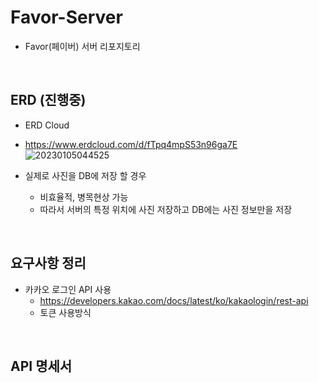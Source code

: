 # Favor-Server
- Favor(페이버) 서버 리포지토리

</br>

## ERD (진행중)
- ERD Cloud
- https://www.erdcloud.com/d/fTpq4mpS53n96ga7E  
![20230105044525](https://user-images.githubusercontent.com/114793764/210636671-bd5e71f4-f703-4c70-8ad7-7e5eb732d099.png)  

- 실제로 사진을 DB에 저장 할 경우
  - 비효율적, 병목현상 가능
  - 따라서 서버의 특정 위치에 사진 저장하고 DB에는 사진 정보만을 저장

</br>

## 요구사항 정리
- 카카오 로그인 API 사용
  - https://developers.kakao.com/docs/latest/ko/kakaologin/rest-api  
  - 토큰 사용방식  

</br>

## API 명세서
